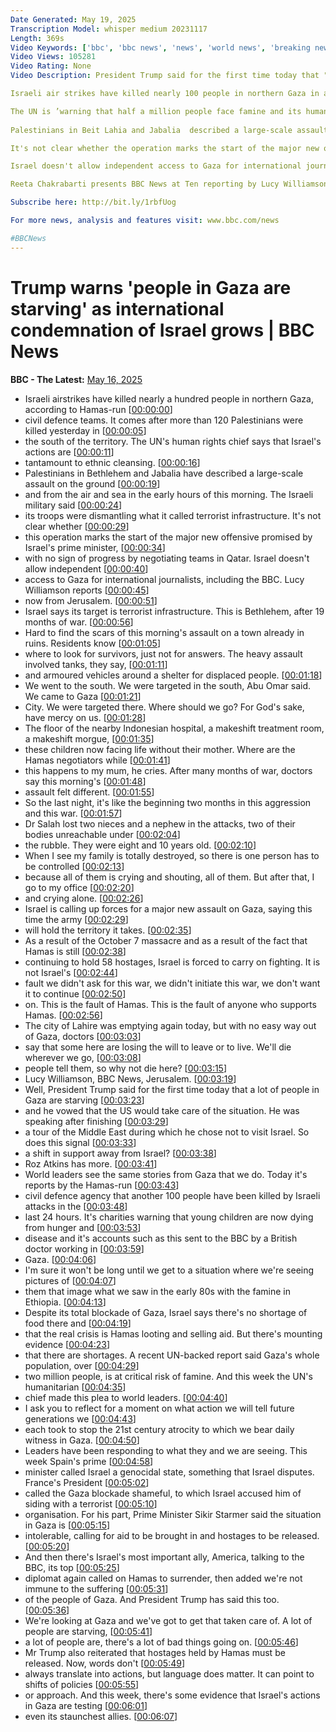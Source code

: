 ```yaml
---
Date Generated: May 19, 2025
Transcription Model: whisper medium 20231117
Length: 369s
Video Keywords: ['bbc', 'bbc news', 'news', 'world news', 'breaking news', 'us news', 'world', 'america', 'usa', 'usa news', 'india news', 'Israel', 'genocide', 'Gaza', 'war', 'crimes', 'illegal', 'Netanyahu', 'criminal', 'court', 'occupied', 'territories', 'aid', 'food', 'water', 'medical', 'supplies', 'West', 'Bank', 'UN', 'United', 'Nations', 'Security', 'Council', 'atrocity', 'atrocities', 'starvation', 'hunger', 'weapon', 'Palestinian', 'terror', 'Hamas', 'terrorism', 'airstrike', 'European', 'hospital', 'Tom', 'Fletcher', 'humanitarian', 'killed', 'injured', 'bombed', 'arrest', 'warrants', 'Hague', 'ICC', 'Trump', 'October', '7th', 'hostages', 'ethnic', 'cleansing']
Video Views: 105281
Video Rating: None
Video Description: President Trump said for the first time today that "a lot of people in Gaza are starving" and vowed that the US would take care of the situation.  He was speaking after finishing a tour of the Middle East, during which he chose not to visit Israel. 

Israeli air strikes have killed nearly 100 people in northern Gaza in a single day, according to Hamas-run civil defence teams. It comes after more than 120 Palestinians were killed yesterday in the south of the territory.   

The UN is ’warning that half a million people face famine and its human rights chief says that Israel's actions are tantamount to ethnic cleansing.
 
Palestinians in Beit Lahia and Jabalia  described a large-scale assault on the ground and from the air and sea in the early hours of the morning. The Israeli military said its troops were dismantling what it called terrorist infrastructure.

It's not clear whether the operation marks the start of the major new offensive promised by Israel's prime minister Benjamin Netanyahu. 

Israel doesn't allow independent access to Gaza for international journalists, including the BBC.  

Reeta Chakrabarti presents BBC News at Ten reporting by Lucy Williamson in Jerusalem and by analysis editor Ros Atkins. 

Subscribe here: http://bit.ly/1rbfUog

For more news, analysis and features visit: www.bbc.com/news 

#BBCNews
---
```


# Trump warns 'people in Gaza are starving' as international condemnation of Israel grows | BBC News
**BBC - The Latest:** [May 16, 2025](https://www.youtube.com/watch?v=gYc9VUc0SN4)
*  Israeli airstrikes have killed nearly a hundred people in northern Gaza, according to Hamas-run [[00:00:00](https://www.youtube.com/watch?v=gYc9VUc0SN4&t=0.0s)]
*  civil defence teams. It comes after more than 120 Palestinians were killed yesterday in [[00:00:05](https://www.youtube.com/watch?v=gYc9VUc0SN4&t=5.74s)]
*  the south of the territory. The UN's human rights chief says that Israel's actions are [[00:00:11](https://www.youtube.com/watch?v=gYc9VUc0SN4&t=11.4s)]
*  tantamount to ethnic cleansing. [[00:00:16](https://www.youtube.com/watch?v=gYc9VUc0SN4&t=16.44s)]
*  Palestinians in Bethlehem and Jabalia have described a large-scale assault on the ground [[00:00:19](https://www.youtube.com/watch?v=gYc9VUc0SN4&t=19.6s)]
*  and from the air and sea in the early hours of this morning. The Israeli military said [[00:00:24](https://www.youtube.com/watch?v=gYc9VUc0SN4&t=24.64s)]
*  its troops were dismantling what it called terrorist infrastructure. It's not clear whether [[00:00:29](https://www.youtube.com/watch?v=gYc9VUc0SN4&t=29.26s)]
*  this operation marks the start of the major new offensive promised by Israel's prime minister, [[00:00:34](https://www.youtube.com/watch?v=gYc9VUc0SN4&t=34.660000000000004s)]
*  with no sign of progress by negotiating teams in Qatar. Israel doesn't allow independent [[00:00:40](https://www.youtube.com/watch?v=gYc9VUc0SN4&t=40.0s)]
*  access to Gaza for international journalists, including the BBC. Lucy Williamson reports [[00:00:45](https://www.youtube.com/watch?v=gYc9VUc0SN4&t=45.94s)]
*  now from Jerusalem. [[00:00:51](https://www.youtube.com/watch?v=gYc9VUc0SN4&t=51.74s)]
*  Israel says its target is terrorist infrastructure. This is Bethlehem, after 19 months of war. [[00:00:56](https://www.youtube.com/watch?v=gYc9VUc0SN4&t=56.54s)]
*  Hard to find the scars of this morning's assault on a town already in ruins. Residents know [[00:01:05](https://www.youtube.com/watch?v=gYc9VUc0SN4&t=65.02s)]
*  where to look for survivors, just not for answers. The heavy assault involved tanks, they say, [[00:01:11](https://www.youtube.com/watch?v=gYc9VUc0SN4&t=71.58s)]
*  and armoured vehicles around a shelter for displaced people. [[00:01:18](https://www.youtube.com/watch?v=gYc9VUc0SN4&t=78.42s)]
*  We went to the south. We were targeted in the south, Abu Omar said. We came to Gaza [[00:01:21](https://www.youtube.com/watch?v=gYc9VUc0SN4&t=81.88s)]
*  City. We were targeted there. Where should we go? For God's sake, have mercy on us. [[00:01:28](https://www.youtube.com/watch?v=gYc9VUc0SN4&t=88.39999999999999s)]
*  The floor of the nearby Indonesian hospital, a makeshift treatment room, a makeshift morgue, [[00:01:35](https://www.youtube.com/watch?v=gYc9VUc0SN4&t=95.46s)]
*  these children now facing life without their mother. Where are the Hamas negotiators while [[00:01:41](https://www.youtube.com/watch?v=gYc9VUc0SN4&t=101.8s)]
*  this happens to my mum, he cries. After many months of war, doctors say this morning's [[00:01:48](https://www.youtube.com/watch?v=gYc9VUc0SN4&t=108.39999999999999s)]
*  assault felt different. [[00:01:55](https://www.youtube.com/watch?v=gYc9VUc0SN4&t=115.24s)]
*  So the last night, it's like the beginning two months in this aggression and this war. [[00:01:57](https://www.youtube.com/watch?v=gYc9VUc0SN4&t=117.24s)]
*  Dr Salah lost two nieces and a nephew in the attacks, two of their bodies unreachable under [[00:02:04](https://www.youtube.com/watch?v=gYc9VUc0SN4&t=124.24s)]
*  the rubble. They were eight and 10 years old. [[00:02:10](https://www.youtube.com/watch?v=gYc9VUc0SN4&t=130.04s)]
*  When I see my family is totally destroyed, so there is one person has to be controlled [[00:02:13](https://www.youtube.com/watch?v=gYc9VUc0SN4&t=133.32s)]
*  because all of them is crying and shouting, all of them. But after that, I go to my office [[00:02:20](https://www.youtube.com/watch?v=gYc9VUc0SN4&t=140.23999999999998s)]
*  and crying alone. [[00:02:26](https://www.youtube.com/watch?v=gYc9VUc0SN4&t=146.04s)]
*  Israel is calling up forces for a major new assault on Gaza, saying this time the army [[00:02:29](https://www.youtube.com/watch?v=gYc9VUc0SN4&t=149.84s)]
*  will hold the territory it takes. [[00:02:35](https://www.youtube.com/watch?v=gYc9VUc0SN4&t=155.06s)]
*  As a result of the October 7 massacre and as a result of the fact that Hamas is still [[00:02:38](https://www.youtube.com/watch?v=gYc9VUc0SN4&t=158.04s)]
*  continuing to hold 58 hostages, Israel is forced to carry on fighting. It is not Israel's [[00:02:44](https://www.youtube.com/watch?v=gYc9VUc0SN4&t=164.16s)]
*  fault we didn't ask for this war, we didn't initiate this war, we don't want it to continue [[00:02:50](https://www.youtube.com/watch?v=gYc9VUc0SN4&t=170.44s)]
*  on. This is the fault of Hamas. This is the fault of anyone who supports Hamas. [[00:02:56](https://www.youtube.com/watch?v=gYc9VUc0SN4&t=176.04s)]
*  The city of Lahire was emptying again today, but with no easy way out of Gaza, doctors [[00:03:03](https://www.youtube.com/watch?v=gYc9VUc0SN4&t=183.04s)]
*  say that some here are losing the will to leave or to live. We'll die wherever we go, [[00:03:08](https://www.youtube.com/watch?v=gYc9VUc0SN4&t=188.64s)]
*  people tell them, so why not die here? [[00:03:15](https://www.youtube.com/watch?v=gYc9VUc0SN4&t=195.92s)]
*  Lucy Williamson, BBC News, Jerusalem. [[00:03:19](https://www.youtube.com/watch?v=gYc9VUc0SN4&t=199.44s)]
*  Well, President Trump said for the first time today that a lot of people in Gaza are starving [[00:03:23](https://www.youtube.com/watch?v=gYc9VUc0SN4&t=203.72s)]
*  and he vowed that the US would take care of the situation. He was speaking after finishing [[00:03:29](https://www.youtube.com/watch?v=gYc9VUc0SN4&t=209.11999999999998s)]
*  a tour of the Middle East during which he chose not to visit Israel. So does this signal [[00:03:33](https://www.youtube.com/watch?v=gYc9VUc0SN4&t=213.67999999999998s)]
*  a shift in support away from Israel? [[00:03:38](https://www.youtube.com/watch?v=gYc9VUc0SN4&t=218.48s)]
*  Roz Atkins has more. [[00:03:41](https://www.youtube.com/watch?v=gYc9VUc0SN4&t=221.2s)]
*  World leaders see the same stories from Gaza that we do. Today it's reports by the Hamas-run [[00:03:43](https://www.youtube.com/watch?v=gYc9VUc0SN4&t=223.27999999999997s)]
*  civil defence agency that another 100 people have been killed by Israeli attacks in the [[00:03:48](https://www.youtube.com/watch?v=gYc9VUc0SN4&t=228.57999999999998s)]
*  last 24 hours. It's charities warning that young children are now dying from hunger and [[00:03:53](https://www.youtube.com/watch?v=gYc9VUc0SN4&t=233.52s)]
*  disease and it's accounts such as this sent to the BBC by a British doctor working in [[00:03:59](https://www.youtube.com/watch?v=gYc9VUc0SN4&t=239.88000000000002s)]
*  Gaza. [[00:04:06](https://www.youtube.com/watch?v=gYc9VUc0SN4&t=246.20000000000002s)]
*  I'm sure it won't be long until we get to a situation where we're seeing pictures of [[00:04:07](https://www.youtube.com/watch?v=gYc9VUc0SN4&t=247.20000000000002s)]
*  them that image what we saw in the early 80s with the famine in Ethiopia. [[00:04:13](https://www.youtube.com/watch?v=gYc9VUc0SN4&t=253.4s)]
*  Despite its total blockade of Gaza, Israel says there's no shortage of food there and [[00:04:19](https://www.youtube.com/watch?v=gYc9VUc0SN4&t=259.03999999999996s)]
*  that the real crisis is Hamas looting and selling aid. But there's mounting evidence [[00:04:23](https://www.youtube.com/watch?v=gYc9VUc0SN4&t=263.88s)]
*  that there are shortages. A recent UN-backed report said Gaza's whole population, over [[00:04:29](https://www.youtube.com/watch?v=gYc9VUc0SN4&t=269.76s)]
*  two million people, is at critical risk of famine. And this week the UN's humanitarian [[00:04:35](https://www.youtube.com/watch?v=gYc9VUc0SN4&t=275.4s)]
*  chief made this plea to world leaders. [[00:04:40](https://www.youtube.com/watch?v=gYc9VUc0SN4&t=280.64s)]
*  I ask you to reflect for a moment on what action we will tell future generations we [[00:04:43](https://www.youtube.com/watch?v=gYc9VUc0SN4&t=283.92s)]
*  each took to stop the 21st century atrocity to which we bear daily witness in Gaza. [[00:04:50](https://www.youtube.com/watch?v=gYc9VUc0SN4&t=290.08000000000004s)]
*  Leaders have been responding to what they and we are seeing. This week Spain's prime [[00:04:58](https://www.youtube.com/watch?v=gYc9VUc0SN4&t=298.08000000000004s)]
*  minister called Israel a genocidal state, something that Israel disputes. France's President [[00:05:02](https://www.youtube.com/watch?v=gYc9VUc0SN4&t=302.92s)]
*  called the Gaza blockade shameful, to which Israel accused him of siding with a terrorist [[00:05:10](https://www.youtube.com/watch?v=gYc9VUc0SN4&t=310.12s)]
*  organisation. For his part, Prime Minister Sikir Starmer said the situation in Gaza is [[00:05:15](https://www.youtube.com/watch?v=gYc9VUc0SN4&t=315.48s)]
*  intolerable, calling for aid to be brought in and hostages to be released. [[00:05:20](https://www.youtube.com/watch?v=gYc9VUc0SN4&t=320.2s)]
*  And then there's Israel's most important ally, America, talking to the BBC, its top [[00:05:25](https://www.youtube.com/watch?v=gYc9VUc0SN4&t=325.84000000000003s)]
*  diplomat again called on Hamas to surrender, then added we're not immune to the suffering [[00:05:31](https://www.youtube.com/watch?v=gYc9VUc0SN4&t=331.08s)]
*  of the people of Gaza. And President Trump has said this too. [[00:05:36](https://www.youtube.com/watch?v=gYc9VUc0SN4&t=336.64000000000004s)]
*  We're looking at Gaza and we've got to get that taken care of. A lot of people are starving, [[00:05:41](https://www.youtube.com/watch?v=gYc9VUc0SN4&t=341.68s)]
*  a lot of people are, there's a lot of bad things going on. [[00:05:46](https://www.youtube.com/watch?v=gYc9VUc0SN4&t=346.68s)]
*  Mr Trump also reiterated that hostages held by Hamas must be released. Now, words don't [[00:05:49](https://www.youtube.com/watch?v=gYc9VUc0SN4&t=349.64000000000004s)]
*  always translate into actions, but language does matter. It can point to shifts of policies [[00:05:55](https://www.youtube.com/watch?v=gYc9VUc0SN4&t=355.32s)]
*  or approach. And this week, there's some evidence that Israel's actions in Gaza are testing [[00:06:01](https://www.youtube.com/watch?v=gYc9VUc0SN4&t=361.8s)]
*  even its staunchest allies. [[00:06:07](https://www.youtube.com/watch?v=gYc9VUc0SN4&t=367.32s)]
